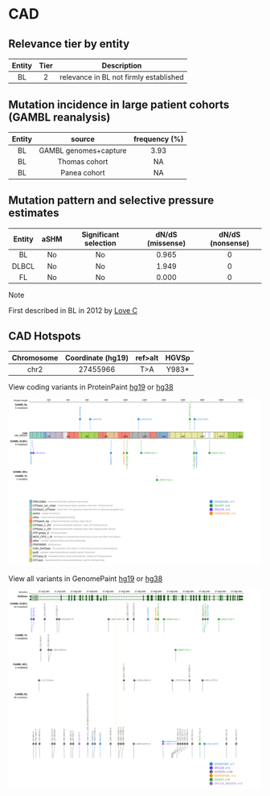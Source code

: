 # CAD

## Relevance tier by entity

|Entity|Tier|Description                           |
|:------:|:----:|--------------------------------------|
|BL    |2   |relevance in BL not firmly established|

## Mutation incidence in large patient cohorts (GAMBL reanalysis)

|Entity|source               |frequency (%)|
|:------:|:---------------------:|:-------------:|
|BL    |GAMBL genomes+capture|3.93         |
|BL    |Thomas cohort        |  NA         |
|BL    |Panea cohort         |  NA         |

## Mutation pattern and selective pressure estimates

|Entity|aSHM|Significant selection|dN/dS (missense)|dN/dS (nonsense)|
|:------:|:----:|:---------------------:|:----------------:|:----------------:|
|BL    |No  |No                   |0.965           |0               |
|DLBCL |No  |No                   |1.949           |0               |
|FL    |No  |No                   |0.000           |0               |


> [!NOTE]
> First described in BL in 2012 by [Love C](https://pubmed.ncbi.nlm.nih.gov/23143597)


 ## CAD Hotspots

| Chromosome |Coordinate (hg19) | ref>alt | HGVSp | 
 | :---:| :---: | :--: | :---: |
| chr2 | 27455966 | T>A | Y983* |

View coding variants in ProteinPaint [hg19](https://morinlab.github.io/LLMPP/GAMBL/CAD_protein.html)  or [hg38](https://morinlab.github.io/LLMPP/GAMBL/CAD_protein_hg38.html)

![image](images/proteinpaint/CAD_NM_004341.svg)

View all variants in GenomePaint [hg19](https://morinlab.github.io/LLMPP/GAMBL/CAD.html)  or [hg38](https://morinlab.github.io/LLMPP/GAMBL/CAD_hg38.html)

![image](images/proteinpaint/CAD.svg)
